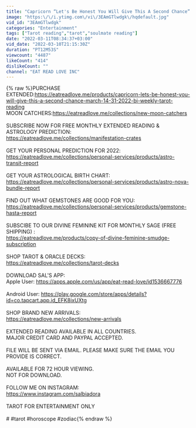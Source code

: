 ```yaml
---
title: "Capricorn “Let's Be Honest You Will Give This A Second Chance” March 14-31 2022 Bi-Weekly Tarot Read"
image: "https:\/\/i.ytimg.com\/vi\/3EAmGTlwdgk\/hqdefault.jpg"
vid_id: "3EAmGTlwdgk"
categories: "Entertainment"
tags: ["Tarot reading","tarot","soulmate reading"]
date: "2022-03-11T08:34:37+03:00"
vid_date: "2022-03-10T21:15:30Z"
duration: "PT12M53S"
viewcount: "4487"
likeCount: "414"
dislikeCount: ""
channel: "EAT READ LOVE INC"
---
```

{% raw %}PURCHASE EXTENDED:<a rel="nofollow" target="blank" href="https://eatreadlove.me/products/capricorn-lets-be-honest-you-will-give-this-a-second-chance-march-14-31-2022-bi-weekly-tarot-reading">https://eatreadlove.me/products/capricorn-lets-be-honest-you-will-give-this-a-second-chance-march-14-31-2022-bi-weekly-tarot-reading</a><br />MOON CATCHERS:<a rel="nofollow" target="blank" href="https://eatreadlove.me/collections/new-moon-catchers">https://eatreadlove.me/collections/new-moon-catchers</a><br /><br />SUBSCRIBE NOW FOR FREE MONTHLY EXTENDED READING &amp; ASTROLOGY PREDICTION: <a rel="nofollow" target="blank" href="https://eatreadlove.me/collections/manifestation-crates">https://eatreadlove.me/collections/manifestation-crates</a><br /><br />GET YOUR PERSONAL PREDICTION FOR 2022: <a rel="nofollow" target="blank" href="https://eatreadlove.me/collections/personal-services/products/astro-transit-report">https://eatreadlove.me/collections/personal-services/products/astro-transit-report</a><br /><br />GET YOUR ASTROLOGICAL BIRTH CHART:<br /><a rel="nofollow" target="blank" href="https://eatreadlove.me/collections/personal-services/products/astro-nova-bundle-report">https://eatreadlove.me/collections/personal-services/products/astro-nova-bundle-report</a><br /><br />FIND OUT WHAT GEMSTONES ARE GOOD FOR YOU: <br /><a rel="nofollow" target="blank" href="https://eatreadlove.me/collections/personal-services/products/gemstone-hasta-report">https://eatreadlove.me/collections/personal-services/products/gemstone-hasta-report</a><br /><br />SUBSCIBE TO OUR DIVINE FEMININE KIT FOR MONTHLY SAGE (FREE SHIPPING) :<br /><a rel="nofollow" target="blank" href="https://eatreadlove.me/products/copy-of-divine-feminine-smudge-subscription">https://eatreadlove.me/products/copy-of-divine-feminine-smudge-subscription</a><br /><br />SHOP TAROT &amp; ORACLE DECKS:<br /><a rel="nofollow" target="blank" href="https://eatreadlove.me/collections/tarot-decks">https://eatreadlove.me/collections/tarot-decks</a><br /><br />DOWNLOAD SAL'S APP:<br />Apple User: <a rel="nofollow" target="blank" href="https://apps.apple.com/us/app/eat-read-love/id1536667776">https://apps.apple.com/us/app/eat-read-love/id1536667776</a><br /><br />Android User: <a rel="nofollow" target="blank" href="https://play.google.com/store/apps/details?id=co.tapcart.app.id_EFK8ixUXtg">https://play.google.com/store/apps/details?id=co.tapcart.app.id_EFK8ixUXtg</a> <br /><br />SHOP BRAND NEW ARRIVALS:<br /><a rel="nofollow" target="blank" href="https://eatreadlove.me/collections/new-arrivals">https://eatreadlove.me/collections/new-arrivals</a><br /><br />EXTENDED READING AVAILABLE IN ALL COUNTRIES. <br />MAJOR CREDIT CARD AND PAYPAL ACCEPTED.<br /><br />FILE WILL BE SENT VIA EMAIL. PLEASE MAKE SURE THE EMAIL YOU PROVIDE IS CORRECT. <br /><br />AVAILABLE FOR 72 HOUR VIEWING. <br />NOT FOR DOWNLOAD.<br /><br />FOLLOW ME ON INSTAGRAM: <br /><a rel="nofollow" target="blank" href="https://www.instagram.com/salbiadora">https://www.instagram.com/salbiadora</a><br /><br />TAROT FOR ENTERTAINMENT ONLY<br /><br /># #tarot #horoscope #zodiac{% endraw %}
